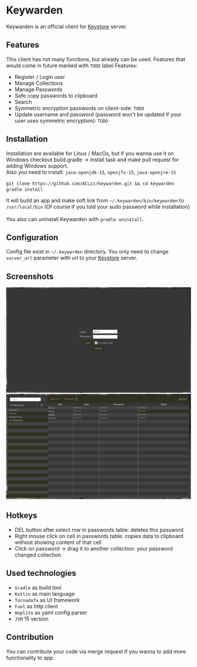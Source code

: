 # Keywarden
Keywarden is an official client for <a href="https://github.com/ACLzz/keystore-server">Keystore</a> server.<br/>

## Features
This client has not many functions, but already can be used. Features that would come in future marked with `TODO` label
Features:
  - Register / Login user
  - Manage Collections
  - Manage Passwords
  - Safe copy passwords to clipboard
  - Search
  - Symmetric encryption passwords on client-side: `TODO`
  - Update username and password (password won't be updated if your user uses symmetric encryption): `TODO`

## Installation
Installation are available for Linux / MacOs, but if you wanna use it on Windows checkout build.gradle -> install task and make pull request for adding Windows support.<br/>
Also you need to install: `java-openjdk-15`, `openjfx-15`, `java-openjre-15`
```
git clone https://github.com/ACLzz/keywarden.git && cd keywarden
gradle install
```
It will build an app and make soft link from `~/.keywarden/bin/keywarden` to `/usr/local/bin` (Of course if you told your sudo password while installation)<br/><br/>
You also can uninstall Keywarden with `gradle uninstall`.

## Configuration
Config file exist in `~/.keywarden` directory. You only need to change `server_url` parameter with url to your <a href="https://github.com/ACLzz/keystore-server">Keystore</a> server.

## Screenshots
<img src="extra/auth-window.png?raw=true" width="720px"/>
<img src="extra/main-window.png?raw=true" width="720px"/>

## Hotkeys
- DEL button after select row in passwords table: deletes this password
- Right mouse click on cell in passwords table: copies data to clipboard without showing content of that cell
- Click on password -> drag it to another collection: your password changed collection

## Used technologies
- `Gradle` as build tool
- `Kotlin` as main language
- `Tornadofx` as UI framework
- `Fuel` as http client
- `Hoplite` as yaml config parser
- `JVM` 15 version

## Contribution
You can contribute your code via merge request if you wanna to add more functionality to app.
